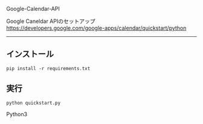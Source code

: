 Google-Calendar-API

Google Caneldar APIのセットアップ  
https://developers.google.com/google-apps/calendar/quickstart/python

----------------------------------------------------------------------

## インストール  
```
pip install -r requirements.txt
```
  
## 実行
```
python quickstart.py  
```

Python3
